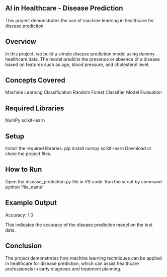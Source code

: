 ## AI in Healthcare - Disease Prediction

This project demonstrates the use of machine learning in healthcare for disease prediction.

## Overview
In this project, we build a simple disease prediction model using dummy healthcare data. The model predicts the presence or absence of a disease based on features such as age, blood pressure, and cholesterol level.

## Concepts Covered
Machine Learning
Classification
Random Forest Classifier
Model Evaluation

## Required Libraries
NumPy
scikit-learn

## Setup
Install the required libraries: pip install numpy scikit-learn
Download or clone the project files.

## How to Run
Open the disease_prediction.py file in VS code.
Run the script by command python 'file_name'

## Example Output

Accuracy: 1.0

This indicates the accuracy of the disease prediction model on the test data.

## Conclusion
The project demonstrates how machine learning techniques can be applied in healthcare for disease prediction, which can assist healthcare professionals in early diagnosis and treatment planning.
